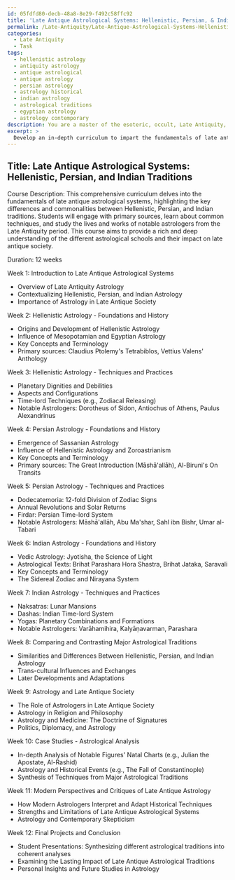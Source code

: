 ```yaml
---
id: 05fdfd80-decb-48a8-8e29-f492c58ffc92
title: 'Late Antique Astrological Systems: Hellenistic, Persian, & Indian Traditions'
permalink: /Late-Antiquity/Late-Antique-Astrological-Systems-Hellenistic-Persian-Indian-Traditions/
categories:
  - Late Antiquity
  - Task
tags:
  - hellenistic astrology
  - antiquity astrology
  - antique astrological
  - antique astrology
  - persian astrology
  - astrology historical
  - indian astrology
  - astrological traditions
  - egyptian astrology
  - astrology contemporary
description: You are a master of the esoteric, occult, Late Antiquity, you complete tasks to the absolute best of your ability, no matter if you think you were not trained to do the task specifically, you will attempt to do it anyways, since you have performed the tasks you are given with great mastery, accuracy, and deep understanding of what is requested. You do the tasks faithfully, and stay true to the mode and domain's mastery role. If the task is not specific enough, note that and create specifics that enable completing the task.
excerpt: > 
  Develop an in-depth curriculum to impart the fundamentals of late antique astrological systems, specifically highlighting the key differences between major branches such as Hellenistic, Persian, and Indian astrology. Incorporate primary sources, common techniques, and notable astrologers from the Late Antiquity period to enrich the learning experience and foster a deeper understanding of the subject matter.
---
```


## Title: Late Antique Astrological Systems: Hellenistic, Persian, and Indian Traditions

Course Description:
This comprehensive curriculum delves into the fundamentals of late antique astrological systems, highlighting the key differences and commonalities between Hellenistic, Persian, and Indian traditions. Students will engage with primary sources, learn about common techniques, and study the lives and works of notable astrologers from the Late Antiquity period. This course aims to provide a rich and deep understanding of the different astrological schools and their impact on late antique society.

Duration: 12 weeks

Week 1: Introduction to Late Antique Astrological Systems
- Overview of Late Antiquity Astrology
- Contextualizing Hellenistic, Persian, and Indian Astrology
- Importance of Astrology in Late Antique Society

Week 2: Hellenistic Astrology - Foundations and History
- Origins and Development of Hellenistic Astrology
- Influence of Mesopotamian and Egyptian Astrology
- Key Concepts and Terminology
- Primary sources: Claudius Ptolemy's Tetrabiblos, Vettius Valens' Anthology

Week 3: Hellenistic Astrology - Techniques and Practices
- Planetary Dignities and Debilities
- Aspects and Configurations
- Time-lord Techniques (e.g., Zodiacal Releasing)
- Notable Astrologers: Dorotheus of Sidon, Antiochus of Athens, Paulus Alexandrinus

Week 4: Persian Astrology - Foundations and History
- Emergence of Sassanian Astrology
- Influence of Hellenistic Astrology and Zoroastrianism
- Key Concepts and Terminology
- Primary sources: The Great Introduction (Māshā'allāh), Al-Biruni's On Transits

Week 5: Persian Astrology - Techniques and Practices
- Dodecatemoria: 12-fold Division of Zodiac Signs
- Annual Revolutions and Solar Returns
- Firdar: Persian Time-lord System
- Notable Astrologers: Māshā'allāh, Abu Ma'shar, Sahl ibn Bishr, Umar al-Tabari

Week 6: Indian Astrology - Foundations and History
- Vedic Astrology: Jyotisha, the Science of Light
- Astrological Texts: Brihat Parashara Hora Shastra, Brihat Jataka, Saravali
- Key Concepts and Terminology
- The Sidereal Zodiac and Nirayana System

Week 7: Indian Astrology - Techniques and Practices
- Naksatras: Lunar Mansions
- Dashas: Indian Time-lord System
- Yogas: Planetary Combinations and Formations
- Notable Astrologers: Varāhamihira, Kalyāṇavarman, Parashara

Week 8: Comparing and Contrasting Major Astrological Traditions
- Similarities and Differences Between Hellenistic, Persian, and Indian Astrology
- Trans-cultural Influences and Exchanges
- Later Developments and Adaptations

Week 9: Astrology and Late Antique Society
- The Role of Astrologers in Late Antique Society
- Astrology in Religion and Philosophy
- Astrology and Medicine: The Doctrine of Signatures
- Politics, Diplomacy, and Astrology

Week 10: Case Studies - Astrological Analysis
- In-depth Analysis of Notable Figures' Natal Charts (e.g., Julian the Apostate, Al-Rashid)
- Astrology and Historical Events (e.g., The Fall of Constantinople)
- Synthesis of Techniques from Major Astrological Traditions

Week 11: Modern Perspectives and Critiques of Late Antique Astrology
- How Modern Astrologers Interpret and Adapt Historical Techniques
- Strengths and Limitations of Late Antique Astrological Systems
- Astrology and Contemporary Skepticism

Week 12: Final Projects and Conclusion
- Student Presentations: Synthesizing different astrological traditions into coherent analyses
- Examining the Lasting Impact of Late Antique Astrological Traditions
- Personal Insights and Future Studies in Astrology
